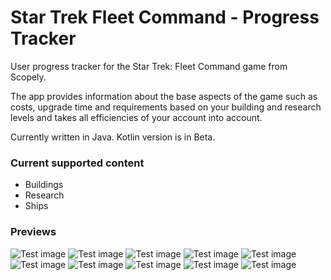 # Star Trek Fleet Command - Progress Tracker
User progress tracker for the Star Trek: Fleet Command game from Scopely.

The app provides information about the base aspects of the game such as costs, upgrade time and requirements based on your building and research levels and takes all efficiencies of your account into account.

Currently written in Java. Kotlin version is in Beta.

### Current supported content
- Buildings
- Research
- Ships

### Previews
![Test image](screenshots/home_screen.jpg)
![Test image](screenshots/buildings.jpg)
![Test image](screenshots/building_levels.jpg)
![Test image](screenshots/building_level.jpg)
![Test image](screenshots/research.jpg)
![Test image](screenshots/ships.jpg)
![Test image](screenshots/ship_overview.jpg)
![Test image](screenshots/ship_upgrade.jpg)
![Test image](screenshots/ship_scrap.jpg)
![Test image](screenshots/statistics.jpg)
